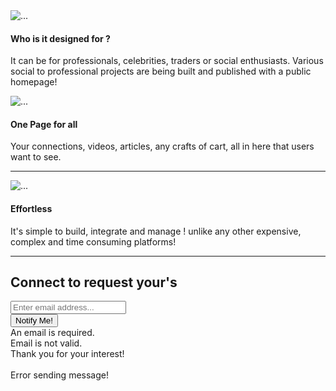 <!-- Projects-->
<section class="projects-section bg-light" id="projects">
    <div class="container px-4 px-lg-5">
        <!-- Featured Project Row-->
        <div class="row gx-0 mb-4 mb-lg-5 align-items-center">
            <div class="col-xl-8 col-lg-7"><img class="img-fluid mb-3 mb-lg-0" src="assets/img/bg-masthead.jpg" alt="..." /></div>
            <div class="col-xl-4 col-lg-5">
                <div class="featured-text text-center text-lg-left">
                    <h4>Who is it designed for ?</h4>
                    <p class="text-black-50 mb-0">It can be for professionals, celebrities, traders or social enthusiasts. Various social to professional projects are being built and published with a public homepage!</p>
                </div>
            </div>
        </div>
        <!-- Project One Row-->
        <div class="row gx-0 mb-5 mb-lg-0 justify-content-center">
            <div class="col-lg-6"><img class="img-fluid" src="assets/img/demo-image-01.jpg" alt="..." /></div>
            <div class="col-lg-6">
                <div class="bg-black text-center h-100 project">
                    <div class="d-flex h-100">
                        <div class="project-text w-100 my-auto text-center text-lg-left">
                            <h4 class="text-white">One Page for all</h4>
                            <p class="mb-0 text-white-50">Your connections, videos, articles, any crafts of cart, all in here that users want to see.</p>
                            <hr class="d-none d-lg-block mb-0 ms-0" />
                        </div>
                    </div>
                </div>
            </div>
        </div>
        <!-- Project Two Row-->
        <div class="row gx-0 justify-content-center">
            <div class="col-lg-6"><img class="img-fluid" src="assets/img/demo-image-02.jpg" alt="..." /></div>
            <div class="col-lg-6 order-lg-first">
                <div class="bg-black text-center h-100 project">
                    <div class="d-flex h-100">
                        <div class="project-text w-100 my-auto text-center text-lg-right">
                            <h4 class="text-white">Effortless</h4>
                            <p class="mb-0 text-white-50">It's simple to build, integrate and manage ! unlike any other expensive, complex and time consuming platforms!</p>
                            <hr class="d-none d-lg-block mb-0 me-0" />
                        </div>
                    </div>
                </div>
            </div>
        </div>
    </div>
</section>
<!-- Signup-->
<section class="signup-section" id="signup">
    <div class="container px-4 px-lg-5">
        <div class="row gx-4 gx-lg-5">
            <div class="col-md-10 col-lg-8 mx-auto text-center">
                <i class="far fa-paper-plane fa-2x mb-2 text-white"></i>
                <h2 class="text-white mb-5">Connect to request your's</h2>
                <!-- to get an API token!-->
                <form class="form-signup" id="contactForm" data-sb-form-api-token="API_TOKEN">
                    <!-- Email address input-->
                    <div class="row input-group-newsletter">
                        <div class="col"><input class="form-control" id="emailAddress" type="email" placeholder="Enter email address..." aria-label="Enter email address..." data-sb-validations="required,email" /></div>
                        <div class="col-auto"><button class="btn btn-primary disabled" id="submitButton" type="Submit" onclick="sendMessage()">Notify Me!</button></div>
                    </div>
                    <div class="invalid-feedback mt-2" data-sb-feedback="emailAddress:required">An email is required.</div>
                    <div class="invalid-feedback mt-2" data-sb-feedback="emailAddress:email">Email is not valid.</div>
                    <!-- Submit success message-->
                    <!---->
                    <!-- This is what your users will see when the form-->
                    <!-- has successfully submitted-->
                    <div class="d-none" id="submitSuccessMessage">
                        <div class="text-center mb-3 mt-2 text-white">
                            <div class="fw-bolder">Thank you for your interest!</div>
                            <br />
                            <a href=""></a>
                        </div>
                    </div>
                    <!-- an error submitting the form-->
                    <div class="d-none" id="submitErrorMessage"><div class="text-center text-danger mb-3 mt-2">Error sending message!</div></div>
                </form>
            </div>
        </div>
    </div>
</section>
